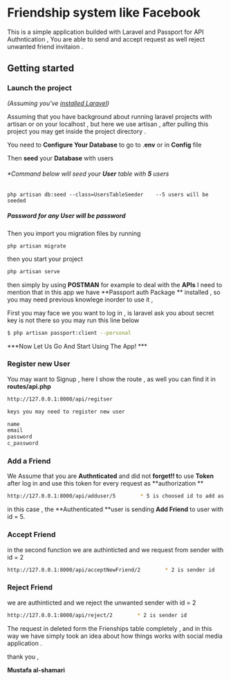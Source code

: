# Friendship system like Facebook

This is a simple application builded with Laravel and Passport for API Authntication , You are able to send and accept request as well reject unwanted friend invitaion .

## Getting started

### Launch the project 

*(Assuming you've [installed Laravel](https://laravel.com/docs/5.5/installation))*

Assuming that you have background about running laravel projects with artisan or on your localhost , but here we use artisan , after pulling this project you may get inside the project directory .

You need to **Configure Your Database** to go to .**env** or in **Config** file 


Then **seed** your **Database** with users 

###### *Command below will seed your **User** table with **5** users
```
php artisan db:seed --class=UsersTableSeeder    --5 users will be seeded

```


##### Password for any User will be password 



Then you import you migration files by running 

```
php artisan migrate
```

then you start your project 

``` bash
php artisan serve
```


then simply by using **POSTMAN** for example to deal with the **APIs**
I need to mention that in this app we have **Passport auth Package ** installed ,  so you may need previous knowlege inorder to use it , 

First you may face we you want to log in , is laravel ask you about secret key is not there so you may run this line below 
```bash
$ php artisan passport:client --personal

```

***Now Let Us Go And Start Using The App! ***



### Register new User 

You may want to Signup , here I show the route , 
as well you can find it in **routes/api.php**

```bash
http://127.0.0.1:8000/api/regitser      

```
```bash
keys you may need to register new user 

name
email   
password 
c_password 

```



### Add a Friend 

We Assume that you are **Authnticated** and did not **forget!! t**o use **Token** after 
log in and use this token for every request as **authorization **

```bash
http://127.0.0.1:8000/api/adduser/5        * 5 is choosed id to add as friend

```
in this case , the **Authenticated **user is sending **Add Friend** to user with id = 5.

### Accept Friend 

in the second function we are authinticted and we request from sender 
with id = 2 

```bash
http://127.0.0.1:8000/api/acceptNewFriend/2        * 2 is sender id

```

### Reject Friend 

 we are authinticted and we reject the unwanted sender 
with id = 2 

```bash
http://127.0.0.1:8000/api/reject/2        * 2 is sender id

```

The request in deleted form the Frienships table completely ,
and in this way we have simply took an idea about how things works 
with social media application .

thank you ,

**Mustafa al-shamari**






